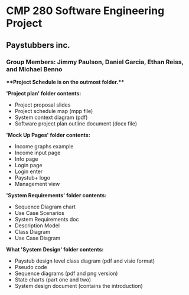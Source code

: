 # CMP 280 Software Engineering Project
## Paystubbers inc.
### Group Members: Jimmy Paulson, Daniel Garcia, Ethan Reiss, and Michael Benno

**\*\*Project Schedule is on the outmost folder.\*\***

**'Project plan' folder contents:**
* Project proposal slides
* Project schedule map (mpp file)
* System context diagram (pdf)
* Software project plan outline document (docx file)

**'Mock Up Pages' folder contents:**
* Income graphs example
* Income input page
* Info page
* Login page
* Login enter
* Paystub+ logo
* Management view

**'System Requirements' folder contents:**
* Sequence Diagram chart
* Use Case Scenarios
* System Requirements doc
* Description Model
* Class Diagram
* Use Case Diagram

**What 'System Design' folder contents:**
* Paystub design level class diagram (pdf and visio format)
* Pseudo code
* Sequence diagrams (pdf and png version)
* State charts (part one and two)
* System design document (contains the introduction)
